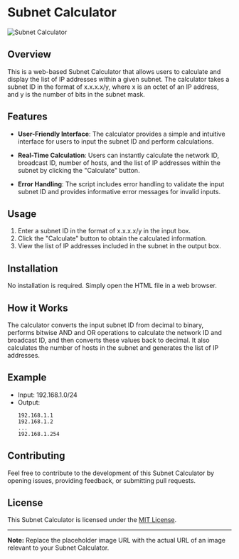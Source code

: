 # Subnet Calculator

![Subnet Calculator](https://your-image-url.com)

## Overview

This is a web-based Subnet Calculator that allows users to calculate and display the list of IP addresses within a given subnet. The calculator takes a subnet ID in the format of x.x.x.x/y, where x is an octet of an IP address, and y is the number of bits in the subnet mask.

## Features

- **User-Friendly Interface**: The calculator provides a simple and intuitive interface for users to input the subnet ID and perform calculations.
  
- **Real-Time Calculation**: Users can instantly calculate the network ID, broadcast ID, number of hosts, and the list of IP addresses within the subnet by clicking the "Calculate" button.

- **Error Handling**: The script includes error handling to validate the input subnet ID and provides informative error messages for invalid inputs.

## Usage

1. Enter a subnet ID in the format of x.x.x.x/y in the input box.
2. Click the "Calculate" button to obtain the calculated information.
3. View the list of IP addresses included in the subnet in the output box.

## Installation

No installation is required. Simply open the HTML file in a web browser.

## How it Works

The calculator converts the input subnet ID from decimal to binary, performs bitwise AND and OR operations to calculate the network ID and broadcast ID, and then converts these values back to decimal. It also calculates the number of hosts in the subnet and generates the list of IP addresses.

## Example

- Input: 192.168.1.0/24
- Output:
  ```
  192.168.1.1
  192.168.1.2
  ...
  192.168.1.254
  ```

## Contributing

Feel free to contribute to the development of this Subnet Calculator by opening issues, providing feedback, or submitting pull requests.

## License

This Subnet Calculator is licensed under the [MIT License](LICENSE).

---

**Note:** Replace the placeholder image URL with the actual URL of an image relevant to your Subnet Calculator.
